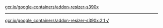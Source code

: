 [gcr.io/google-containers/addon-resizer-s390x](https://hub.docker.com/r/sqeven/addon-resizer-s390x/tags/) 

----
[gcr.io/google_containers/addon-resizer-s390x:2.1 √](https://hub.docker.com/r/sqeven/addon-resizer-s390x/tags/)

